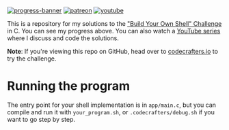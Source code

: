 [![progress-banner](https://backend.codecrafters.io/progress/shell/e695225e-4898-43d6-8343-b3e46e32d1c7)](https://app.codecrafters.io/users/codecrafters-bot?r=2qF)
[![patreon](https://img.shields.io/badge/patreon-FF5441?style=for-the-badge&logo=Patreon)](https://www.patreon.com/hughdavenport)
[![youtube](https://img.shields.io/badge/youtube-FF0000?style=for-the-badge&logo=youtube)](https://www.youtube.com/playlist?list=PL5r5Q39GjMDe5UslVzi2MHcbvkTLw9Pav)

This is a repository for my solutions to the
["Build Your Own Shell" Challenge](https://app.codecrafters.io/courses/shell/overview) in C. You can see my progress above.
You can also watch a [YouTube series](https://www.youtube.com/playlist?list=PL5r5Q39GjMDe5UslVzi2MHcbvkTLw9Pav) where I discuss and code the solutions.

**Note**: If you're viewing this repo on GitHub, head over to
[codecrafters.io](https://codecrafters.io) to try the challenge.

# Running the program

The entry point for your shell implementation is in `app/main.c`, but you can compile and run it with `your_program.sh`, or `.codecrafters/debug.sh` if you want to go step by step.
